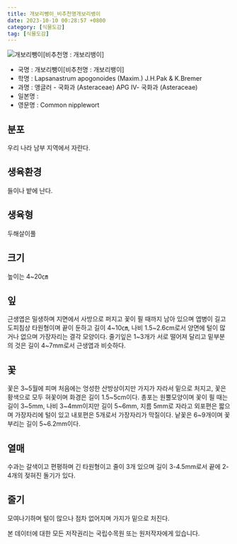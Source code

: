 ```yaml
---
title: 개보리뺑이_비추천명개보리뱅이
date: 2023-10-10 00:28:57 +0800
category: [식물도감]
tag: [식물도감]
---
```




![개보리뺑이[비추천명 : 개보리뱅이]](/fileUpload/plants/basic/Compositae/Lapsanastrum/10372/10372_1_th2.jpg)
- 국명 : 개보리뺑이[비추천명 : 개보리뱅이]
- 학명 : Lapsanastrum apogonoides (Maxim.) J.H.Pak & K.Bremer
- 과명 : 앵글러 - 국화과 (Asteraceae) APG Ⅳ- 국화과 (Asteraceae)
- 일본명 : 
- 영문명 : Common nipplewort


## 분포
우리 나라 남부 지역에서 자란다.
## 생육환경
들이나 밭에 난다.
## 생육형
두해살이풀
## 크기
높이는 4~20㎝
## 잎
근생엽은 밀생하며 지면에서 사방으로 퍼지고 꽃이 필 때까지 남아 있으며 엽병이 길고 도피침상 타원형이며 끝이 둔하고 길이 4~10㎝, 나비 1.5~2.6cm로서 양면에 털이 많거나 없으며 가장자리는 결각 모양이다. 줄기잎은 1~3개가 서로 떨어져 달리고 밑부분의 것은 길이 4~7mm로서 근생엽과 비슷하다.
## 꽃
꽃은 3~5월에 피며 처음에는 엉성한 산방상이지만 가지가 자라서 밑으로 처지고, 꽃은 황색으로 모두 혀꽃이며 화경은 길이 1.5~5cm이다. 총포는 원뿔모양이며 꽃이 필 때는 길이 3~5mm, 나비 3~4mm이지만 길이 5~6mm, 지름 5mm로 자라고 외포편은 짧으며 가장자리에 털이 있고 내포편은 5개로서 가장자리가 막질이다. 낱꽃은 6~9개이며 꽃부리는 길이 5~6.2mm이다.
## 열매
수과는 갈색이고 편평하며 긴 타원형이고 줄이 3개 있으며 길이 3-4.5mm로서 끝에 2-4개의 젖혀진 돌기가 있다.
## 줄기
모여나기하며 털이 많으나 점차 없어지며 가지가 밑으로 처진다.






본 데이터에 대한 모든 저작권리는 국립수목원 또는 원저작자에게 있습니다.
